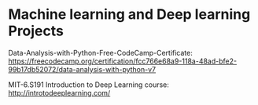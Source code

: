 # Machine learning and Deep learning Projects
Data-Analysis-with-Python-Free-CodeCamp-Certificate: https://freecodecamp.org/certification/fcc766e68a9-118a-48ad-bfe2-99b17db52072/data-analysis-with-python-v7

MIT-6.S191 Introduction to Deep Learning course: http://introtodeeplearning.com/
